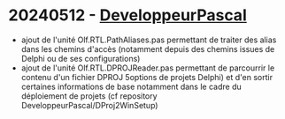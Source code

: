 # 20240512 - [DeveloppeurPascal](https://github.com/DeveloppeurPascal)

* ajout de l'unité Olf.RTL.PathAliases.pas permettant de traiter des alias dans les chemins d'accès (notamment depuis des chemins issues de Delphi ou de ses configurations)
* ajout de l'unité Olf.RTL.DPROJReader.pas permettant de parcourrir le contenu d'un fichier DPROJ 5options de projets Delphi) et d'en sortir certaines informations de base notamment dans le cadre du déploiement de projets (cf repository DeveloppeurPascal/DProj2WinSetup)

